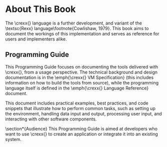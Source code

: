 # About This Book

The \crexx{} language is a further development, and variant of the
\textsc{Rexx} language\footnote{Cowlishaw, 1979}. This book aims to
document the workings of this implementation and serves as reference
for users and implementers alike.

## Programming Guide

This Programming Guide focuses on documenting the
tools delivered with \crexx{}, from a usage perspective. The technical
background and design documentation is in the \emph{\crexx{} VM
  Specification} (this includes information on how to build the tools
from source), while the programming language itself is defined in
the \emph{\crexx{} Language Reference} document.

This document includes practical examples, best practices, and code
snippets that illustrate how to perform common tasks, such as setting
up the environment, handling data input and output, processing user
input, and interacting with other software components.

\section*{Audience}
This Programming Guide is aimed at developers who want to use \crexx{} to create an application or integrate it into an existing system.

<!-- ## History -->

<!-- - This version documents the Beta -->
<!--   release, Q1 2026 and is intended for developers only. It documents -->
<!--   the toolchain for \crexx{} level B, which is a typed -->
<!--   subset of Classic Rexx. -->
<!--  - First version, Git feature [F0049] -->



